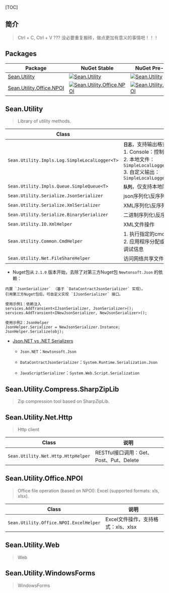[TOC]

## 简介

> Ctrl + C, Ctrl + V ??? 没必要重复搬砖，做点更加有意义的事情吧！！！

## Packages

| Package                                                                              | NuGet Stable                                                                                                                                         | NuGet Pre-release                                                                                                                                       | Downloads                                                                                                                                             |
| ------------------------------------------------------------------------------------ | ---------------------------------------------------------------------------------------------------------------------------------------------------- | ------------------------------------------------------------------------------------------------------------------------------------------------------- | ----------------------------------------------------------------------------------------------------------------------------------------------------- |
| [Sean.Utility](https://www.nuget.org/packages/Sean.Utility/)                         | [![Sean.Utility](https://img.shields.io/nuget/v/Sean.Utility.svg)](https://www.nuget.org/packages/Sean.Utility/)                                     | [![Sean.Utility](https://img.shields.io/nuget/vpre/Sean.Utility.svg)](https://www.nuget.org/packages/Sean.Utility/)                                     | [![Sean.Utility](https://img.shields.io/nuget/dt/Sean.Utility.svg)](https://www.nuget.org/packages/Sean.Utility/)                                     |
| [Sean.Utility.Office.NPOI](https://www.nuget.org/packages/Sean.Utility.Office.NPOI/) | [![Sean.Utility.Office.NPOI](https://img.shields.io/nuget/v/Sean.Utility.Office.NPOI.svg)](https://www.nuget.org/packages/Sean.Utility.Office.NPOI/) | [![Sean.Utility.Office.NPOI](https://img.shields.io/nuget/vpre/Sean.Utility.Office.NPOI.svg)](https://www.nuget.org/packages/Sean.Utility.Office.NPOI/) | [![Sean.Utility.Office.NPOI](https://img.shields.io/nuget/dt/Sean.Utility.Office.NPOI.svg)](https://www.nuget.org/packages/Sean.Utility.Office.NPOI/) |

## Sean.Utility

> Library of utility methods.

| Class                                                | 说明                                                                                                                                      |
| ---------------------------------------------------- | --------------------------------------------------------------------------------------------------------------------------------------- |
| `Sean.Utility.Impls.Log.SimpleLocalLogger<T>`        | **`日志`**，支持输出格式：<br>1. Console：控制台输出<br>2. 本地文件：`SimpleLocalLoggerBase.LogFilePath`<br>3. 自定义输出：`SimpleLocalLoggerBase.CustomOutputLog` |
| `Sean.Utility.Impls.Queue.SimpleQueue<T>`            | **`队列`**，仅支持本地队列，无中间件                                                                                                                   |
| `Sean.Utility.Serialize.JsonSerializer`              | json序列化\反序列化                                                                                                                            |
| `Sean.Utility.Serialize.XmlSerializer`               | XML序列化\反序列化                                                                                                                             |
| `Sean.Utility.Serialize.BinarySerializer`            | 二进制序列化\反序列化                                                                                                                             |
| `Sean.Utility.IO.XmlHelper`                          | XML文件操作                                                                                                                                 |
| `Sean.Utility.Common.CmdHelper`                      | 1. 执行指定的cmd命令<br>2. 应用程序分配或附加控制台，方便输出调试信息                                                                                               |
| `Sean.Utility.Net.FileShareHelper`                   | 访问网络共享文件夹（基于磁盘映射）                                                                                                                       |

- Nuget包从 `2.1.0` 版本开始，去除了对第三方Nuget包 `Newtonsoft.Json` 的依赖：

```
内置 `JsonSerializer` （基于 `DataContractJsonSerializer` 实现）。
引用第三方Nuget包后，可自定义实现 `IJsonSerializer` 接口。

使用示例1：依赖注入
services.AddTransient<IJsonSerializer, JsonSerializer>();
services.AddTransient<INewJsonSerializer, NewJsonSerializer>();

使用示例2：JsonHelper
JsonHelper.Serializer = NewJsonSerializer.Instance;
JsonHelper.Serialize(obj);
```

- [Json.NET vs .NET Serializers](https://www.newtonsoft.com/json/help/html/jsonnetvsdotnetserializers.htm)
  
  - `Json.NET`：`Newtonsoft.Json`
  
  - `DataContractJsonSerializer`：`System.Runtime.Serialization.Json`
  
  - `JavaScriptSerializer`：`System.Web.Script.Serialization`

## Sean.Utility.Compress.SharpZipLib

> Zip compression tool based on SharpZipLib.

## Sean.Utility.Net.Http

> Http client

| Class                              | 说明                              |
| ---------------------------------- | ------------------------------- |
| `Sean.Utility.Net.Http.HttpHelper` | RESTful接口调用：Get、Post、Put、Delete |

## Sean.Utility.Office.NPOI

> Office file operation (based on NPOI): Excel (supported formats: xls, xlsx).

| Class                                  | 说明                      |
| -------------------------------------- | ----------------------- |
| `Sean.Utility.Office.NPOI.ExcelHelper` | Excel文件操作，支持格式：xls、xlsx |

## Sean.Utility.Web

> Web

## Sean.Utility.WindowsForms

> WindowsForms
